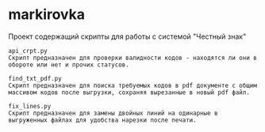 # markirovka
Проект содержащий скрипты для работы с системой "Честный знак"

```text
api_crpt.py
Скрипт предназначен для проверки валидности кодов - находятся ли они в обороте или нет и прочих статусов.
```

```text
find_txt_pdf.py
Скрипт предназначен для поиска требуемых кодов в pdf документе с общим массивом кодов после выгрузки, сохраняя вырезанные в новый pdf файл.
```

```text
fix_lines.py
Скрипт предназначен для замены двойных линий на одинарные в выгруженных файлах для удобства нарезки после печати.
```
